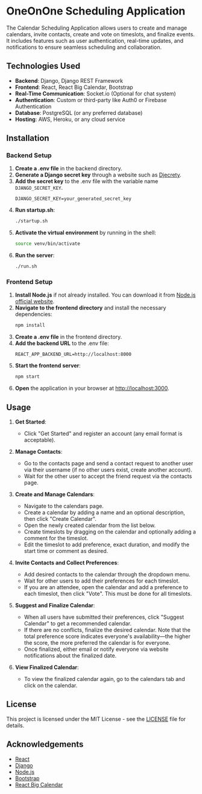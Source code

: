 # OneOnOne Scheduling Application

The Calendar Scheduling Application allows users to create and manage calendars, invite contacts, create and vote on timeslots, and finalize events. It includes features such as user authentication, real-time updates, and notifications to ensure seamless scheduling and collaboration.

## Technologies Used

- **Backend**: Django, Django REST Framework
- **Frontend**: React, React Big Calendar, Bootstrap
- **Real-Time Communication**: Socket.io (Optional for chat system)
- **Authentication**: Custom or third-party like Auth0 or Firebase Authentication
- **Database**: PostgreSQL (or any preferred database)
- **Hosting**: AWS, Heroku, or any cloud service

## Installation

### Backend Setup

1. **Create a .env file** in the backend directory.
2. **Generate a Django secret key** through a website such as [Djecrety](https://djecrety.ir/).
3. **Add the secret key** to the .env file with the variable name `DJANGO_SECRET_KEY`.
   ```env
   DJANGO_SECRET_KEY=your_generated_secret_key
   ```
4. **Run startup.sh**:
   ```sh
   ./startup.sh
   ```
5. **Activate the virtual environment** by running in the shell:
   ```sh
   source venv/bin/activate
   ```
6. **Run the server**:
   ```sh
   ./run.sh
   ```

### Frontend Setup

1. **Install Node.js** if not already installed. You can download it from [Node.js official website](https://nodejs.org/).
2. **Navigate to the frontend directory** and install the necessary dependencies:
   ```sh
   npm install
   ```
3. **Create a .env file** in the frontend directory.
4. **Add the backend URL** to the .env file:
   ```env
   REACT_APP_BACKEND_URL=http://localhost:8000
   ```
5. **Start the frontend server**:
   ```sh
   npm start
   ```
6. **Open** the application in your browser at [http://localhost:3000](http://localhost:3000).

## Usage

1. **Get Started**:
   - Click "Get Started" and register an account (any email format is acceptable).
   
2. **Manage Contacts**:
   - Go to the contacts page and send a contact request to another user via their username (if no other users exist, create another account).
   - Wait for the other user to accept the friend request via the contacts page.

3. **Create and Manage Calendars**:
   - Navigate to the calendars page.
   - Create a calendar by adding a name and an optional description, then click "Create Calendar".
   - Open the newly created calendar from the list below.
   - Create timeslots by dragging on the calendar and optionally adding a comment for the timeslot.
   - Edit the timeslot to add preference, exact duration, and modify the start time or comment as desired.

4. **Invite Contacts and Collect Preferences**:
   - Add desired contacts to the calendar through the dropdown menu.
   - Wait for other users to add their preferences for each timeslot.
   - If you are an attendee, open the calendar and add a preference to each timeslot, then click "Vote". This must be done for all timeslots.

5. **Suggest and Finalize Calendar**:
   - When all users have submitted their preferences, click "Suggest Calendar" to get a recommended calendar.
   - If there are no conflicts, finalize the desired calendar. Note that the total preference score indicates everyone's availability—the higher the score, the more preferred the calendar is for everyone.
   - Once finalized, either email or notify everyone via website notifications about the finalized date.
   
6. **View Finalized Calendar**:
   - To view the finalized calendar again, go to the calendars tab and click on the calendar.

## License

This project is licensed under the MIT License - see the [LICENSE](LICENSE) file for details.

## Acknowledgements

- [React](https://reactjs.org/)
- [Django](https://www.djangoproject.com/)
- [Node.js](https://nodejs.org/)
- [Bootstrap](https://getbootstrap.com/)
- [React Big Calendar](https://github.com/jquense/react-big-calendar)

```
